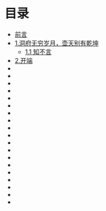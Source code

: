 # 目录

- [前言](README.md)
- [1.洞府无穷岁月，壶天别有乾坤](1.md)
   - [1.1 知不言](2.1/2.1.md)
- [2.开端](2.md)
- 
- 
- 
- 
- 
- 
- 
- 
- 
- 
- 
- 
- 
- 
- 
- 
- 
- 
- 

